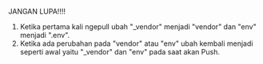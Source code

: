 JANGAN LUPA!!!!

1. Ketika pertama kali ngepull ubah "_vendor" menjadi "vendor" dan "env" menjadi ".env".
2. Ketika ada perubahan pada "vendor" atau "env" ubah kembali menjadi seperti awal yaitu "_vendor" dan "env" pada saat akan Push.
